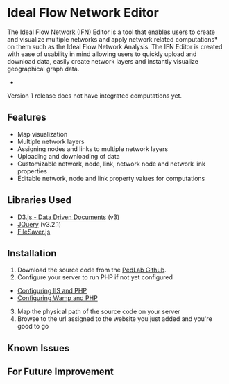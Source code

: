 # Ideal Flow Network Editor

The Ideal Flow Network (IFN) Editor is a tool that enables users to create and visualize multiple networks and apply network related computations* on them such as the Ideal Flow Network Analysis. The IFN Editor is created with ease of usability in mind allowing users to quickly upload and download data, easily create network layers and instantly visualize geographical graph data.

*
Version 1 release does not have integrated computations yet.

## Features
* Map visualization
* Multiple network layers
* Assigning nodes and links to multiple network layers
* Uploading and downloading of data
* Customizable network, node, link, network node and network link properties
* Editable network, node and link property values for computations

## Libraries Used
* [D3.js - Data Driven Documents](https://d3js.org/) (v3)
* [JQuery](https://jquery.com/) (v3.2.1)
* [FileSaver.js](https://github.com/eligrey/FileSaver.js)

## Installation
1. Download the source code from the [PedLab Github](https://github.com/pedlab/IFN).
2. Configure your server to run PHP if not yet configured
  * [Configuring IIS and PHP](https://docs.microsoft.com/en-us/iis/application-frameworks/scenario-build-a-php-website-on-iis/configure-a-php-website-on-iis)
  * [Configuring Wamp and PHP](http://www.instructables.com/id/How-to-Run-a-PHP-Script-With-Wamp-Server/)
3. Map the physical path of the source code on your server
4. Browse to the url assigned to the website you just added and you're good to go


## Known Issues

## For Future Improvement
